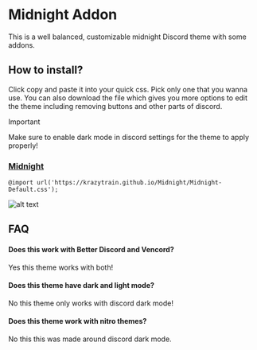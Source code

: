 # Midnight Addon
This is a well balanced, customizable midnight Discord theme with some addons.
## How to install?
Click copy and paste it into your quick css. Pick only one that you wanna use.
You can also download the file which gives you more options to edit the theme including removing buttons and other parts of discord.
> [!IMPORTANT]  
> Make sure to enable dark mode in discord settings for the theme to apply properly!
### [Midnight](https://github.com/Krazytrain/Midnight/blob/main/Midnight-Default.css)
```
@import url('https://krazytrain.github.io/Midnight/Midnight-Default.css');
```
![alt text](https://i.postimg.cc/TPDGRZS5/midnight-main.png)
## FAQ
#### Does this work with Better Discord and Vencord?
Yes this theme works with both!
#### Does this theme have dark and light mode?
No this theme only works with discord dark mode!
#### Does this theme work with nitro themes?
No this this was made around discord dark mode.
